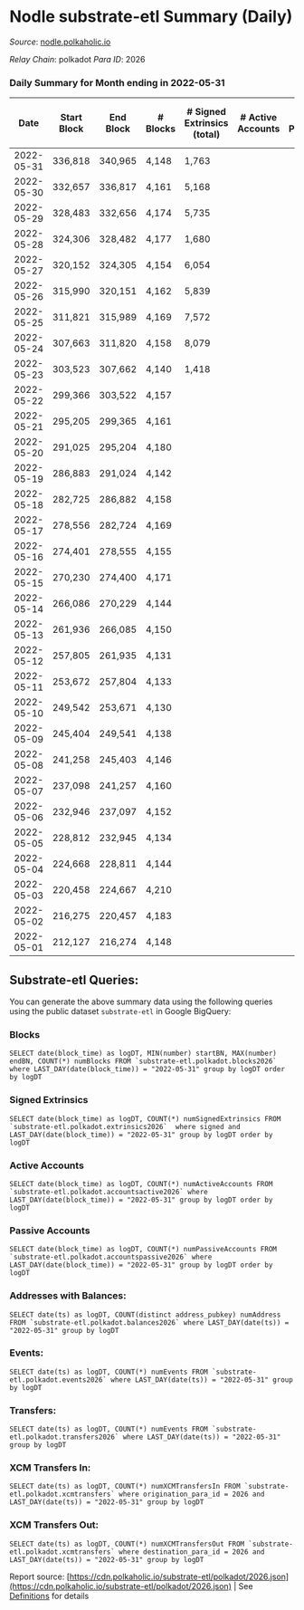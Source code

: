 # Nodle substrate-etl Summary (Daily)

_Source_: [nodle.polkaholic.io](https://nodle.polkaholic.io)

*Relay Chain*: polkadot
*Para ID*: 2026



### Daily Summary for Month ending in 2022-05-31


| Date | Start Block | End Block | # Blocks | # Signed Extrinsics (total) | # Active Accounts | # Passive | # New | # Addresses with Balances | # Events | # Transfers | # XCM Transfers In | # XCM Transfers Out | Issues | 
| ---- | ----------- | --------- | -------- | --------------------------- | ----------------- | --------- | ----- | ------------------------- | -------- | ----------- | ------------------ | ------------------- | ------ |
| 2022-05-31 | 336,818 | 340,965 | 4,148 | 1,763 |  |  |  | 432,033 | 836,807 | 203,938  |   |   |  |
| 2022-05-30 | 332,657 | 336,817 | 4,161 | 5,168 |  |  |  |  | 42,230 | 207,129  |   |   |  |
| 2022-05-29 | 328,483 | 332,656 | 4,174 | 5,735 |  |  |  |  | 45,182 | 232,631  |   |   |  |
| 2022-05-28 | 324,306 | 328,482 | 4,177 | 1,680 |  |  |  | 437,445 | 16,626 | 243,536  |   |   |  |
| 2022-05-27 | 320,152 | 324,305 | 4,154 | 6,054 |  |  |  | 435,101 | 47,142 | 252,886  |   |   |  |
| 2022-05-26 | 315,990 | 320,151 | 4,162 | 5,839 |  |  |  | 436,019 | 1,025,449 | 246,938  |   |   |  |
| 2022-05-25 | 311,821 | 315,989 | 4,169 | 7,572 |  |  |  |  | 1,049,842 | 251,779  |   |   |  |
| 2022-05-24 | 307,663 | 311,820 | 4,158 | 8,079 |  |  |  | 442,625 | 61,256 | 245,762  |   |   |  |
| 2022-05-23 | 303,523 | 307,662 | 4,140 | 1,418 |  |  |  | 447,982 | 648,978 | 158,178  |   |   |  |
| 2022-05-22 | 299,366 | 303,522 | 4,157 |  |  |  |  | 9 | 8,316 |   |   |   |  |
| 2022-05-21 | 295,205 | 299,365 | 4,161 |  |  |  |  | 9 | 8,324 |   |   |   |  |
| 2022-05-20 | 291,025 | 295,204 | 4,180 |  |  |  |  | 9 | 8,363 |   |   |   |  |
| 2022-05-19 | 286,883 | 291,024 | 4,142 |  |  |  |  | 9 | 8,286 |   |   |   |  |
| 2022-05-18 | 282,725 | 286,882 | 4,158 |  |  |  |  | 9 | 8,318 |   |   |   |  |
| 2022-05-17 | 278,556 | 282,724 | 4,169 |  |  |  |  | 9 | 8,341 |   |   |   |  |
| 2022-05-16 | 274,401 | 278,555 | 4,155 |  |  |  |  |  | 8,312 |   |   |   |  |
| 2022-05-15 | 270,230 | 274,400 | 4,171 |  |  |  |  |  | 8,344 |   |   |   |  |
| 2022-05-14 | 266,086 | 270,229 | 4,144 |  |  |  |  |  | 8,291 |   |   |   |  |
| 2022-05-13 | 261,936 | 266,085 | 4,150 |  |  |  |  |  | 8,302 |   |   |   |  |
| 2022-05-12 | 257,805 | 261,935 | 4,131 |  |  |  |  |  | 8,264 |   |   |   |  |
| 2022-05-11 | 253,672 | 257,804 | 4,133 |  |  |  |  |  | 8,269 |   |   |   |  |
| 2022-05-10 | 249,542 | 253,671 | 4,130 |  |  |  |  |  | 8,262 |   |   |   |  |
| 2022-05-09 | 245,404 | 249,541 | 4,138 |  |  |  |  |  | 8,278 |   |   |   |  |
| 2022-05-08 | 241,258 | 245,403 | 4,146 |  |  |  |  |  | 8,294 |   |   |   |  |
| 2022-05-07 | 237,098 | 241,257 | 4,160 |  |  |  |  |  | 8,323 |   |   |   |  |
| 2022-05-06 | 232,946 | 237,097 | 4,152 |  |  |  |  |  | 8,306 |   |   |   |  |
| 2022-05-05 | 228,812 | 232,945 | 4,134 |  |  |  |  |  | 8,270 |   |   |   |  |
| 2022-05-04 | 224,668 | 228,811 | 4,144 |  |  |  |  |  | 8,291 |   |   |   |  |
| 2022-05-03 | 220,458 | 224,667 | 4,210 |  |  |  |  |  | 8,422 |   |   |   |  |
| 2022-05-02 | 216,275 | 220,457 | 4,183 |  |  |  |  |  | 8,368 |   |   |   |  |
| 2022-05-01 | 212,127 | 216,274 | 4,148 |  |  |  |  |  | 8,299 |   |   |   |  |

## Substrate-etl Queries:
You can generate the above summary data using the following queries using the public dataset `substrate-etl` in Google BigQuery:


### Blocks
```
SELECT date(block_time) as logDT, MIN(number) startBN, MAX(number) endBN, COUNT(*) numBlocks FROM `substrate-etl.polkadot.blocks2026`  where LAST_DAY(date(block_time)) = "2022-05-31" group by logDT order by logDT
```


### Signed Extrinsics
```
SELECT date(block_time) as logDT, COUNT(*) numSignedExtrinsics FROM `substrate-etl.polkadot.extrinsics2026`  where signed and LAST_DAY(date(block_time)) = "2022-05-31" group by logDT order by logDT
```


### Active Accounts
```
SELECT date(block_time) as logDT, COUNT(*) numActiveAccounts FROM `substrate-etl.polkadot.accountsactive2026` where LAST_DAY(date(block_time)) = "2022-05-31" group by logDT order by logDT
```


### Passive Accounts
```
SELECT date(block_time) as logDT, COUNT(*) numPassiveAccounts FROM `substrate-etl.polkadot.accountspassive2026` where LAST_DAY(date(block_time)) = "2022-05-31" group by logDT order by logDT
```


### Addresses with Balances:
```
SELECT date(ts) as logDT, COUNT(distinct address_pubkey) numAddress FROM `substrate-etl.polkadot.balances2026` where LAST_DAY(date(ts)) = "2022-05-31" group by logDT
```


### Events:
```
SELECT date(ts) as logDT, COUNT(*) numEvents FROM `substrate-etl.polkadot.events2026` where LAST_DAY(date(ts)) = "2022-05-31" group by logDT
```


### Transfers:
```
SELECT date(ts) as logDT, COUNT(*) numEvents FROM `substrate-etl.polkadot.transfers2026` where LAST_DAY(date(ts)) = "2022-05-31" group by logDT
```


### XCM Transfers In:
```
SELECT date(ts) as logDT, COUNT(*) numXCMTransfersIn FROM `substrate-etl.polkadot.xcmtransfers` where origination_para_id = 2026 and LAST_DAY(date(ts)) = "2022-05-31" group by logDT
```


### XCM Transfers Out:
```
SELECT date(ts) as logDT, COUNT(*) numXCMTransfersOut FROM `substrate-etl.polkadot.xcmtransfers` where destination_para_id = 2026 and LAST_DAY(date(ts)) = "2022-05-31" group by logDT
```



Report source: [https://cdn.polkaholic.io/substrate-etl/polkadot/2026.json](https://cdn.polkaholic.io/substrate-etl/polkadot/2026.json) | See [Definitions](/DEFINITIONS.md) for details
